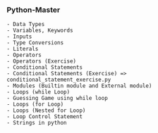 ### Python-Master

    - Data Types
    - Variables, Keywords
    - Inputs
    - Type Conversions
    - Literals
    - Operators
    - Operators (Exercise)
    - Conditional Statements
    - Conditional Statements (Exercise) => conditional_statement_exercise.py
    - Modules (Builtin module and External module)
    - Loops (while Loop)
    - Guessing Game using while loop
    - Loops (for Loop)
    - Loops (Nested for Loop)
    - Loop Control Statement
    - Strings in python